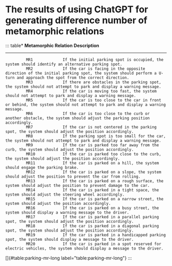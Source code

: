 # The results of using ChatGPT for generating difference number of metamorphic relations

::: table*
   **Metamorphic Relation**  **Description**
  -------------------------- ------------------------------------------------------------------------------------------------------------------------------------------------------------------
             MR1             If the initial parking spot is occupied, the system should identify an alternative parking spot.
             MR2             If the car is facing in the opposite direction of the initial parking spot, the system should perform a U-turn and approach the spot from the correct direction.
             MR3             If there are obstacles in the parking spot, the system should not attempt to park and display a warning message.
             MR4             If the car is moving too fast, the system should not attempt to park and display a warning message.
             MR5             If the car is too close to the car in front or behind, the system should not attempt to park and display a warning message.
             MR6             If the car is too close to the curb or another obstacle, the system should adjust the parking position accordingly.
             MR7             If the car is not centered in the parking spot, the system should adjust the position accordingly.
             MR8             If the parking spot is too small for the car, the system should not attempt to park and display a warning message.
             MR9             If the car is parked too far away from the curb, the system should adjust the position accordingly.
             MR10            If the car is parked too close to the curb, the system should adjust the position accordingly.
             MR11            If the car is parked on a hill, the system should engage the parking brake.
             MR12            If the car is parked on a slope, the system should adjust the position to prevent the car from rolling.
             MR13            If the car is parked on a rough surface, the system should adjust the position to prevent damage to the car.
             MR14            If the car is parked in a tight space, the system should adjust the steering wheel accordingly.
             MR15            If the car is parked on a narrow street, the system should adjust the position accordingly.
             MR16            If the car is parked on a busy street, the system should display a warning message to the driver.
             MR17            If the car is parked in a parallel parking spot, the system should adjust the position accordingly.
             MR18            If the car is parked in a diagonal parking spot, the system should adjust the position accordingly.
             MR19            If the car is parked in a handicapped parking spot, the system should display a message to the driver.
             MR20            If the car is parked in a spot reserved for electric vehicles, the system should display a message to the driver.

[]{#table:parking-mr-long label="table:parking-mr-long"}
:::
